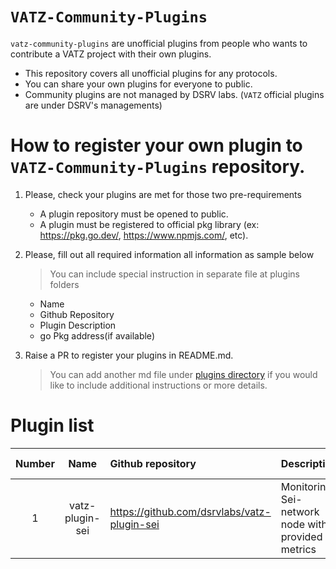 # `VATZ-Community-Plugins`

`vatz-community-plugins` are unofficial plugins from people who wants to contribute a VATZ project with their own plugins.

- This repository covers all unofficial plugins for any protocols.
- You can share your own plugins for everyone to public. 
- Community plugins are not managed by DSRV labs. (`VATZ` official plugins are under DSRV's managements)

# How to register your own plugin to `VATZ-Community-Plugins` repository. 

1. Please, check your plugins are met for those two pre-requirements 
   - A plugin repository must be opened to public. 
   - A plugin must be registered to official pkg library (ex: https://pkg.go.dev/, https://www.npmjs.com/, etc).  
   
2. Please, fill out all required information all information as sample below
   > You can include special instruction in separate file at plugins folders 
   - Name
   - Github Repository
   - Plugin Description
   - go Pkg address(if available)
   
3. Raise a PR to register your plugins in README.md. 
   > You can add another md file under [plugins directory](plugins/README.md) if you would like to include additional instructions or more details. 

# Plugin list
Number | Name | Github repository | Description | PKG address (if available) | Extra info  
:--: | :--: | :-- | :-- | :-- | :--
1 | vatz-plugin-sei | https://github.com/dsrvlabs/vatz-plugin-sei | Monitoring Sei-network node with provided metrics |  https://pkg.go.dev/github.com/dsrvlabs/vatz-plugin-sei | 
